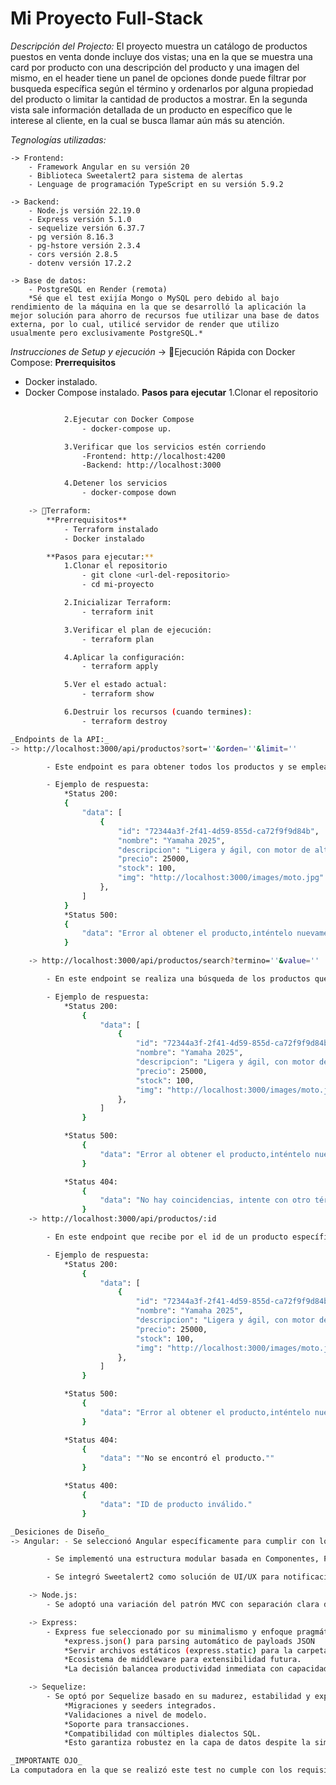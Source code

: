 # Mi Proyecto Full-Stack

_Descripción del Projecto:_
El proyecto muestra un catálogo de productos puestos en venta donde incluye dos vistas; una en la que se muestra una card por producto con una descripción del producto y una imagen del mismo, en el header tiene un panel de opciones donde puede filtrar por busqueda específica según el término y ordenarlos por alguna propiedad del producto o limitar la cantidad de productos a mostrar. En la segunda vista sale información detallada de un producto en específico que le interese al cliente, en la cual se busca llamar aún más su atención.

_Tegnologías utilizadas:_

    -> Frontend: 
        - Framework Angular en su versión 20
        - Biblioteca Sweetalert2 para sistema de alertas
        - Lenguage de programación TypeScript en su versión 5.9.2

    -> Backend:
        - Node.js versión 22.19.0
        - Express versión 5.1.0
        - sequelize versión 6.37.7
        - pg versión 8.16.3
        - pg-hstore versión 2.3.4
        - cors versión 2.8.5
        - dotenv versión 17.2.2

    -> Base de datos:
        - PostgreSQL en Render (remota)
        *Sé que el test exijía Mongo o MySQL pero debido al bajo rendimiento de la máquina en la que se desarrolló la aplicación la mejor solución para ahorro de recursos fue utilizar una base de datos externa, por lo cual, utilicé servidor de render que utilizo usualmente pero exclusivamente PostgreSQL.*

_Instrucciones de Setup y ejecución_
-> 🚀Ejecución Rápida con Docker Compose:
**Prerrequisitos** 
- Docker instalado. 
- Docker Compose instalado.
**Pasos para ejecutar**
1.Clonar el repositorio
```bash - git clone <url-del-repositorio> - cd mi-proyecto

            2.Ejecutar con Docker Compose
                - docker-compose up.

            3.Verificar que los servicios estén corriendo
                -Frontend: http://localhost:4200
                -Backend: http://localhost:3000

            4.Detener los servicios
                - docker-compose down

    -> 🚀Terraform:
        **Prerrequisitos**
            - Terraform instalado
            - Docker instalado

        **Pasos para ejecutar:**
            1.Clonar el repositorio
                - git clone <url-del-repositorio>
                - cd mi-proyecto

            2.Inicializar Terraform:
                - terraform init

            3.Verificar el plan de ejecución:
                - terraform plan

            4.Aplicar la configuración:
                - terraform apply

            5.Ver el estado actual:
                - terraform show

            6.Destruir los recursos (cuando termines):
                - terraform destroy

_Endpoints de la API:_
-> http://localhost:3000/api/productos?sort=''&orden=''&limit=''

        - Este endpoint es para obtener todos los productos y se emplea de manera opcional los filtros solicitados en el test de cantidad de productos, orden ascendente o descendente y la propiedad del producto por la que quieres ordenar.

        - Ejemplo de respuesta:
            *Status 200:
            {
                "data": [
                    {
                        "id": "72344a3f-2f41-4d59-855d-ca72f9f9d84b",
                        "nombre": "Yamaha 2025",
                        "descripcion": "Ligera y ágil, con motor de alta cilindrada y chasis de competición. Tecnología avanzada en suspensión y aerodinámica para dominar las curvas. Pura esencia racing en cada acelerón.",
                        "precio": 25000,
                        "stock": 100,
                        "img": "http://localhost:3000/images/moto.jpg"
                    },
                ]
            }
            *Status 500:
            {
                "data": "Error al obtener el producto,inténtelo nuevamente. Si persiste el problema contacte con soporte."
            }

    -> http://localhost:3000/api/productos/search?termino=''&value=''

        - En este endpoint se realiza una búsqueda de los productos que incluyen el value en el termino buscado. Ejemplo: termino='nombre' value='laptop' devuelve todos los productos que en la propiedad nombre contienen el valor laptop.

        - Ejemplo de respuesta:
            *Status 200:
                {
                    "data": [
                        {
                            "id": "72344a3f-2f41-4d59-855d-ca72f9f9d84b",
                            "nombre": "Yamaha 2025",
                            "descripcion": "Ligera y ágil, con motor de alta cilindrada y chasis de competición. Tecnología avanzada en suspensión y aerodinámica para dominar las curvas. Pura esencia racing en cada acelerón.",
                            "precio": 25000,
                            "stock": 100,
                            "img": "http://localhost:3000/images/moto.jpg"
                        },
                    ]
                }

            *Status 500:
                {
                    "data": "Error al obtener el producto,inténtelo nuevamente. Si persiste el problema contacte con soporte."
                }

            *Status 404:
                {
                    "data": "No hay coincidencias, intente con otro término."
                }
    -> http://localhost:3000/api/productos/:id

        - En este endpoint que recibe por el id de un producto específico y lo retorna en caso de existir en la base de datos.

        - Ejemplo de respuesta:
            *Status 200:
                {
                    "data": [
                        {
                            "id": "72344a3f-2f41-4d59-855d-ca72f9f9d84b",
                            "nombre": "Yamaha 2025",
                            "descripcion": "Ligera y ágil, con motor de alta cilindrada y chasis de competición. Tecnología avanzada en suspensión y aerodinámica para dominar las curvas. Pura esencia racing en cada acelerón.",
                            "precio": 25000,
                            "stock": 100,
                            "img": "http://localhost:3000/images/moto.jpg"
                        },
                    ]
                }

            *Status 500:
                {
                    "data": "Error al obtener el producto,inténtelo nuevamente. Si persiste el problema contacte con soporte."
                }

            *Status 404:
                {
                    "data": ""No se encontró el producto.""
                }

            *Status 400:
                {
                    "data": "ID de producto inválido."
                }

_Desiciones de Diseño_
-> Angular: - Se seleccionó Angular específicamente para cumplir con los requisitos técnicos del test, que explicitaban el uso de Angular Router y HttpClient. Aunque mi stack principal es React+Vite, prioricé la adherencia a los requerimientos sobre la familiaridad tecnológica, demostrando adaptabilidad. Angular ofrece una solución integrada y cohesiva para routing y HTTP client, reduciendo la dependencia de librerías externas y garantizando compatibilidad total.

        - Se implementó una estructura modular basada en Componentes, Pages y Services, adecuada para la escala del proyecto. Dado que la aplicación es estática y no contempla crecimiento futuro, se evitó una arquitectura más compleja (como domain-driven design o feature-based structure) para optimizar la simplicidad y tiempo de desarrollo. El layout unificado se gestiona desde el componente raíz, eliminando la necesidad de una carpeta de Layouts dedicada.

        - Se integró Sweetalert2 como solución de UI/UX para notificaciones, priorizando time-to-market y experiencia de usuario. La biblioteca ofrece componentes preconstruidos, responsividad y manejo nativo de promesas, simplificando la gestión de estados de error y confirmaciones.

    -> Node.js:
        - Se adoptó una variación del patrón MVC con separación clara de responsabilidades (Controllers, Database, Models, Routes). Dada la simplicidad del dominio (única entidad Producto), esta estructura lineal resulta suficiente y mantenible. Cada capa contiene un único archivo, reflejando la escala microscópica del proyecto sin introducir complejidad prematura.

    -> Express:
        - Express fue seleccionado por su minimalismo y enfoque pragmático. Se aprovecharon características clave como:
            *express.json() para parsing automático de payloads JSON
            *Servir archivos estáticos (express.static) para la carpeta de imágenes
            *Ecosistema de middleware para extensibilidad futura.
            *La decisión balancea productividad inmediata con capacidad de crecimiento controlado.

    -> Sequelize:
        - Se optó por Sequelize basado en su madurez, estabilidad y experiencia previa. Como ORM consolidado, ofrece ventajas como:
            *Migraciones y seeders integrados.
            *Validaciones a nivel de modelo.
            *Soporte para transacciones.
            *Compatibilidad con múltiples dialectos SQL.
            *Esto garantiza robustez en la capa de datos despite la simplicidad del proyecto.

_IMPORTANTE OJO_
La computadora en la que se realizó este test no cumple con los requisitos mínimos para utilizar Docker por lo que el código generado para el despliegue no ha sido testeado ni probado. Espero su comprensión y muchas gracias por darme la oportunidad de formar parte del equipo.
